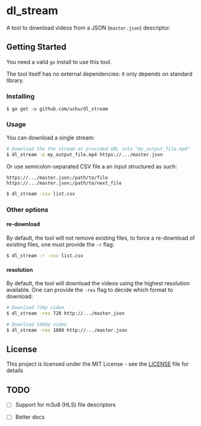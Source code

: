 # dl_stream

A tool to download videos from a JSON (`master.json`) descriptor.

## Getting Started

You need a valid `go` install to use this tool.

The tool itself has no external dependencies: it only depends on standard library.

### Installing

```
$ go get -u github.com/ushu/dl_stream
```

### Usage

You can download a single stream:

```sh
# Download the the stream at provided URL into "my_output_file.mp4"
$ dl_stream -o my_output_file.mp4 https://.../master.json
```

Or use semicolon-separated CSV file a an input structured as such:

```csv
https://.../master.json;/path/to/file
https://.../master.json;/path/to/next_file
```

```sh
$ dl_stream -csv list.csv
```

### Other options

#### re-download

By default, the tool will not remove existing files, to force a re-download of existing files, one must provide the `-r` flag:

```sh
$ dl_stream -r -csv list.csv
```

#### resolution

By default, the tool will download the videos using the highest resolution available.
One can provide the `-res` flag to decide which format to download:

```sh
# Download 720p video
$ dl_stream -res 720 http://.../master.json

# Download 1080p video
$ dl_stream -res 1080 http://.../master.json
```

## License

This project is licensed under the MIT License - see the [LICENSE](LICENSE) file for details

## TODO

* [ ] Support for m3u8 (HLS) file descriptors
* [ ] Better docs

